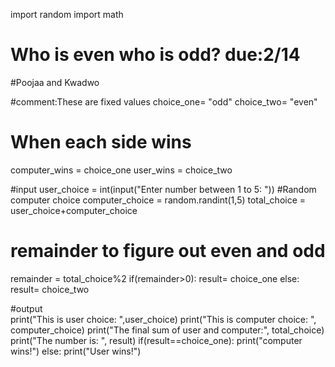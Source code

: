 import random
import math
# Who is even who is odd? due:2/14
#Poojaa and Kwadwo

#comment:These are fixed values 
choice_one= "odd"
choice_two= "even"

# When each side wins
computer_wins = choice_one
user_wins = choice_two


#input
user_choice = int(input("Enter number between 1 to 5: "))
#Random computer choice
computer_choice = random.randint(1,5)
total_choice = user_choice+computer_choice
# remainder to figure out even and odd
remainder = total_choice%2
if(remainder>0):
    result= choice_one
else:
    result= choice_two

#output    
print("This is user choice: ",user_choice)
print("This is computer choice: ", computer_choice)
print("The final sum of user and computer:", total_choice)
print("The number is: ", result)
if(result==choice_one):
    print("computer wins!")
else:
    print("User wins!")
    


    
